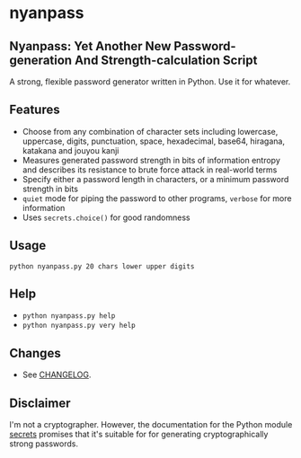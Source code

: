 # nyanpass

## Nyanpass: Yet Another New Password-generation And Strength-calculation Script

A strong, flexible password generator written in Python. Use it for whatever.

## Features

* Choose from any combination of character sets including lowercase, uppercase,
digits, punctuation, space, hexadecimal, base64, hiragana, katakana and jouyou
kanji
* Measures generated password strength in bits of information entropy and
describes its resistance to brute force attack in real-world terms
* Specify either a password length in characters, or a minimum password strength
in bits
* `quiet` mode for piping the password to other programs, `verbose` for more
information
* Uses `secrets.choice()` for good randomness

## Usage

`python nyanpass.py 20 chars lower upper digits`

## Help

* `python nyanpass.py help`
* `python nyanpass.py very help`

## Changes

* See [CHANGELOG](CHANGELOG.md).

## Disclaimer

I'm not a cryptographer. However, the documentation for the Python module
[secrets](https://docs.python.org/3/library/secrets.html) promises that it's
suitable for for generating cryptographically strong passwords.
